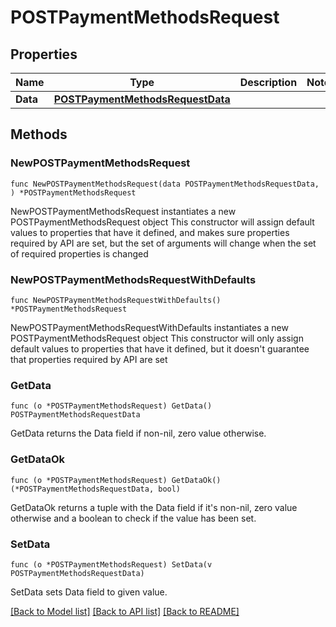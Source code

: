 # POSTPaymentMethodsRequest

## Properties

Name | Type | Description | Notes
------------ | ------------- | ------------- | -------------
**Data** | [**POSTPaymentMethodsRequestData**](POSTPaymentMethodsRequestData.md) |  | 

## Methods

### NewPOSTPaymentMethodsRequest

`func NewPOSTPaymentMethodsRequest(data POSTPaymentMethodsRequestData, ) *POSTPaymentMethodsRequest`

NewPOSTPaymentMethodsRequest instantiates a new POSTPaymentMethodsRequest object
This constructor will assign default values to properties that have it defined,
and makes sure properties required by API are set, but the set of arguments
will change when the set of required properties is changed

### NewPOSTPaymentMethodsRequestWithDefaults

`func NewPOSTPaymentMethodsRequestWithDefaults() *POSTPaymentMethodsRequest`

NewPOSTPaymentMethodsRequestWithDefaults instantiates a new POSTPaymentMethodsRequest object
This constructor will only assign default values to properties that have it defined,
but it doesn't guarantee that properties required by API are set

### GetData

`func (o *POSTPaymentMethodsRequest) GetData() POSTPaymentMethodsRequestData`

GetData returns the Data field if non-nil, zero value otherwise.

### GetDataOk

`func (o *POSTPaymentMethodsRequest) GetDataOk() (*POSTPaymentMethodsRequestData, bool)`

GetDataOk returns a tuple with the Data field if it's non-nil, zero value otherwise
and a boolean to check if the value has been set.

### SetData

`func (o *POSTPaymentMethodsRequest) SetData(v POSTPaymentMethodsRequestData)`

SetData sets Data field to given value.



[[Back to Model list]](../README.md#documentation-for-models) [[Back to API list]](../README.md#documentation-for-api-endpoints) [[Back to README]](../README.md)


